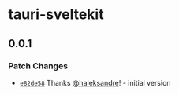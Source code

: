 # tauri-sveltekit

## 0.0.1

### Patch Changes

- [`e82de58`](https://github.com/haleksandre/tauri-sveltekit/commit/e82de58edc2173ea2bc52a219b5b8a618d332cef) Thanks [@haleksandre](https://github.com/haleksandre)! - initial version
